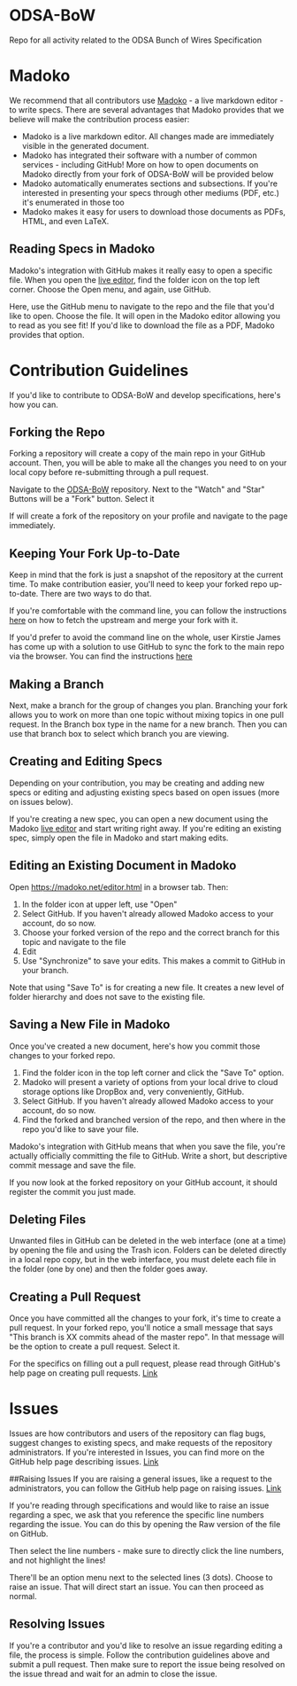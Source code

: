 # ODSA-BoW
Repo for all activity related to the ODSA Bunch of Wires Specification

# Madoko
We recommend that all contributors use [Madoko](http://madoko.net) - a live 
markdown editor - to write specs. There are several advantages that Madoko 
provides that we believe will make the contribution process easier:

* Madoko is a live markdown editor. All changes made are immediately visible 
in the generated document. 
* Madoko has integrated their software with a number of common services - including 
GitHub! More on how to open documents on Madoko directly from your fork of 
ODSA-BoW will be provided below
* Madoko automatically enumerates sections and subsections. If you're interested in 
presenting your specs through other mediums (PDF, etc.) it's enumerated in those too
* Madoko makes it easy for users to download those documents as PDFs, HTML, and even LaTeX.

## Reading Specs in Madoko
Madoko's integration with GitHub makes it really easy to open a specific file. When 
you open the [live editor](https://www.madoko.net/editor.html), find the folder icon 
on the top left corner. Choose the Open menu, and again, use GitHub. 

Here, use the GitHub menu to navigate to the repo and the file that you'd like to open. 
Choose the file. It will open in the Madoko editor allowing you to read as you see fit! 
If you'd like to download the file as a PDF, Madoko provides that option. 

# Contribution Guidelines
If you'd like to contribute to ODSA-BoW and develop specifications, here's how you can.

## Forking the Repo
Forking a repository will create a copy of the main repo in your GitHub account. Then, 
you will be able to make all the changes you need to on your local copy before 
re-submitting through a pull request. 

Navigate to the [ODSA-BoW](https://github.com/opencomputeproject/ODSA-BoW) repository. 
Next to the "Watch" and "Star" Buttons will be a "Fork" button. Select it

If will create a fork of the repository on your profile and navigate to the page immediately.

## Keeping Your Fork Up-to-Date
Keep in mind that the fork is just a snapshot of the repository at the current time. 
To make contribution easier, you'll need to keep your forked repo up-to-date. There 
are two ways to do that. 

If you're comfortable with the command line, you can follow the 
instructions [here](https://help.github.com/en/github/collaborating-with-issues-and-pull-requests/syncing-a-fork) on how to fetch the upstream and merge your fork with it. 

If you'd prefer to avoid the command line on the whole, user Kirstie James has come up 
with a solution to use GitHub to sync the fork to the main repo via the browser. You 
can find the instructions [here](https://github.com/KirstieJane/STEMMRoleModels/wiki/Syncing-your-fork-to-the-original-repository-via-the-browser)

## Making a Branch
Next, make a branch for the group of changes you plan. Branching your fork allows you to work on more than one topic without mixing topics in one pull request. In the Branch box type in the name for a new branch. Then you can use that branch box to select which branch you are viewing.

## Creating and Editing Specs
Depending on your contribution, you may be creating and adding new specs or editing and 
adjusting existing specs based on open issues (more on issues below).

If you're creating a new spec, you can open a new document using the 
Madoko [live editor](https://madoko.net/editor.html) and start writing right away. 
If you're editing an existing spec, simply open the file in Madoko and start making edits. 

## Editing an Existing Document in Madoko
Open https://madoko.net/editor.html in a browser tab.  Then:

1. In the folder icon at upper left, use "Open"
2. Select GitHub. If you haven't already allowed Madoko access to your account, do so now.
3. Choose your forked version of the repo and the correct branch for this topic and navigate to the file
4. Edit
5. Use "Synchronize" to save your edits. This makes a commit to GitHub in your branch.

Note that using "Save To" is for creating a new file. It creates a new level of folder hierarchy and does not save to the existing file.

## Saving a New File in Madoko
Once you've created a new document, here's how you 
commit those changes to your forked repo. 

1. Find the folder icon in the top left corner and click the "Save To" option.
2. Madoko will present a variety of options from your local drive to cloud storage 
options like DropBox and, very conveniently, GitHub. 
3. Select GitHub. If you haven't already allowed Madoko access to your account, do so now. 
4. Find the forked and branched version of the repo, and then where in the repo you'd like to save your file. 

Madoko's integration with GitHub means that when you save the file, you're actually 
officially committing the file to GitHub. Write a short, but descriptive commit message 
and save the file. 

If you now look at the forked repository on your GitHub account, it should register the commit 
you just made. 

## Deleting Files
Unwanted files in GitHub can be deleted in the web interface (one at a time) by opening the file and using the Trash icon. Folders can be deleted directly in a local repo copy, but in the web interface, you must delete each file in the folder (one by one) and then the folder goes away.

## Creating a Pull Request
Once you have committed all the changes to your fork, it's time to create a pull request. In 
your forked repo, you'll notice a small message that says "This branch is XX commits ahead of 
the master repo". In that message will be the option to create a pull request. Select it. 

For the specifics on filling out a pull request, please read through GitHub's help page on 
creating pull requests. [Link](https://help.github.com/en/github/collaborating-with-issues-and-pull-requests/creating-a-pull-request)

# Issues
Issues are how contributors and users of the repository can flag bugs, suggest changes to 
existing specs, and make requests of the repository administrators. If you're interested in 
Issues, you can find more on the GitHub help page describing issues. [Link](https://help.github.com/en/github/managing-your-work-on-github/creating-an-issue) 

##Raising Issues
If you are raising a general issues, like a request to the administrators, you can follow 
the GitHub help page on raising issues. [Link](https://help.github.com/en/github/managing-your-work-on-github/creating-an-issue)

If you're reading through specifications and would like to raise an issue regarding a spec, 
we ask that you reference the specific line numbers regarding the issue. You can do this by 
opening the Raw version of the file on GitHub. 

Then select the line numbers - make sure to directly click the line numbers, and not 
highlight the lines!

There'll be an option menu next to the selected lines (3 dots). Choose to raise an issue. 
That will direct start an issue. You can then proceed as normal.     

## Resolving Issues
If you're a contributor and you'd like to resolve an issue regarding editing a file, the 
process is simple. Follow the contribution guidelines above and submit a pull request. Then 
make sure to report the issue being resolved on the issue thread and wait for an admin to 
close the issue. 